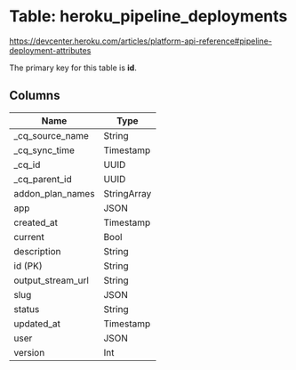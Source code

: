 # Table: heroku_pipeline_deployments

https://devcenter.heroku.com/articles/platform-api-reference#pipeline-deployment-attributes

The primary key for this table is **id**.


## Columns
| Name          | Type          |
| ------------- | ------------- |
|_cq_source_name|String|
|_cq_sync_time|Timestamp|
|_cq_id|UUID|
|_cq_parent_id|UUID|
|addon_plan_names|StringArray|
|app|JSON|
|created_at|Timestamp|
|current|Bool|
|description|String|
|id (PK)|String|
|output_stream_url|String|
|slug|JSON|
|status|String|
|updated_at|Timestamp|
|user|JSON|
|version|Int|